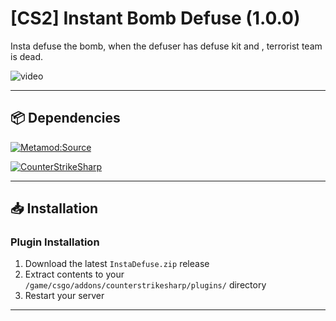 
# [CS2] Instant Bomb Defuse (1.0.0)

Insta defuse the bomb, when the defuser has defuse kit and , terrorist team is dead.

![video](https://github.com/Souplax1/InstaDefuse/blob/master/Counter-Strike%202_2025.04.15-13.00_1_clip_1_clip_1_1.gif)


---

## 📦 Dependencies
[![Metamod:Source](https://img.shields.io/badge/Metamod:Source-2d2d2d?logo=sourceengine)](https://www.sourcemm.net)

[![CounterStrikeSharp](https://img.shields.io/badge/CounterStrikeSharp-83358F)](https://github.com/roflmuffin/CounterStrikeSharp)

---

## 📥 Installation

### Plugin Installation
1. Download the latest `InstaDefuse.zip` release
2. Extract contents to your `/game/csgo/addons/counterstrikesharp/plugins/` directory
3. Restart your server

---

